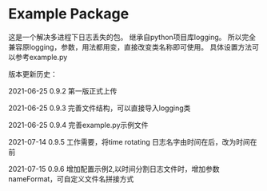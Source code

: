 # Example Package

这是一个解决多进程下日志丢失的包。 
继承自python项目库logging。
所以完全兼容原logging，参数，用法都用变，直接改变类名称即可使用。
具体设置方法可以参考example.py

版本更新历史：

2021-06-25  0.9.2 第一版正式上传 

2021-06-25  0.9.3 完善文件结构，可以直接导入logging类 

2021-06-25  0.9.4 完善example.py示例文件 

2021-07-14  0.9.5 工作需要，将time rotating 日志名字由时间在后，改为时间在前

2021-07-15  0.9.6 增加配置示例2,以时间分割日志文件时，增加参数nameFormat，可自定义文件名拼接方式